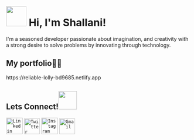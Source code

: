 <h1><img src="https://emojis.slackmojis.com/emojis/images/1623587399/44665/kirby_hi.gif?1623587399" width="55px"> Hi, I'm Shallani!</h1>
I'm a seasoned developer passionate about imagination, and creativity with a strong desire to solve problems by innovating through technology.

<h2>My portfolio👩‍💻</h2>
https://reliable-lolly-bd9685.netlify.app
<h2>Lets Connect!<img src="https://media.giphy.com/media/KcnlGHBpnKnjZIuCMv/giphy.gif" width="50px"></h2>
<code><a href="https://www.linkedin.com/in/shallanidevi/"><img width="45px" src="https://img.icons8.com/color/8x/000000/linkedin.png" title="Linkedin"/></a></code>
<code><a href="https://www.twitter.com/ShallaniD"><img width="43px" src="https://img.icons8.com/fluent/48/000000/twitter.png" title="Twitter"/></a></code>
<code><a href="https://www.instagram.com/shallanidevi"><img width="45px" src="https://img.icons8.com/fluent/48/000000/instagram-new.png" title="Instagram"/></a></code>
<code><a href="mailto:shallani2020@gmail.com"><img width="43px" src="https://img.icons8.com/fluent/48/000000/gmail.png" title="Gmail"/></a></code>
